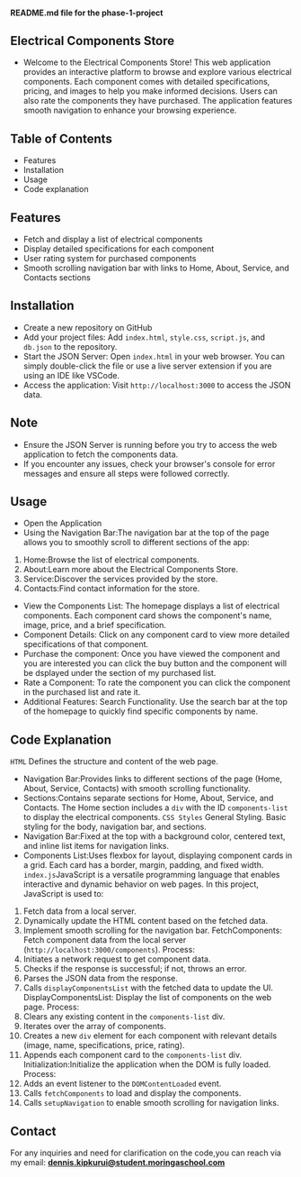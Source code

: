 #### README.md file for the phase-1-project

## Electrical Components Store
- Welcome to the Electrical Components Store! This web application provides an interactive platform to browse and explore various electrical components. Each component comes with detailed specifications, pricing, and images to help you make informed decisions. Users can also rate the components they have purchased. The application features smooth navigation to enhance your browsing experience.

## Table of Contents
- Features
- Installation
- Usage
- Code explanation

## Features
- Fetch and display a list of electrical components
- Display detailed specifications for each component
-  User rating system for purchased components
- Smooth scrolling navigation bar with links to Home, About, Service, and Contacts sections

## Installation 
- Create a new repository on GitHub
- Add your project files: Add `index.html`, `style.css`, `script.js`, and `db.json` to the repository.
- Start the JSON Server: Open `index.html` in your web browser. You can simply double-click the file or use a live 
server extension if you are using an IDE like VSCode.
- Access the application: Visit `http://localhost:3000` to access the JSON data.

## Note 
- Ensure the JSON Server is running before you try to access the web application to fetch the components data.
- If you encounter any issues, check your browser's console for error messages and ensure all steps were followed 
correctly.

## Usage 
- Open the Application
- Using the Navigation Bar:The navigation bar at the top of the page allows you to smoothly scroll to different sections of the app:
1. Home:Browse the list of electrical components.
2. About:Learn more about the Electrical Components Store.
3. Service:Discover the services provided by the store.
4. Contacts:Find contact information for the store.
- View the Components List: The homepage displays a list of electrical components. Each component card shows the 
component's name, image, price, and a brief specification.
- Component Details:  Click on any component card to view more detailed specifications of that component.
- Purchase the component: Once you have viewed the component and you are interested you can click the buy button and the component will be dsplayed under the section of my purchased list.
- Rate a Component: To rate the component you can click the component in the purchased list and rate it.
- Additional Features: Search Functionality. Use the search bar at the top of the homepage to quickly find specific 
components by name.

## Code Explanation
`HTML` Defines the structure and content of the web page.
- Navigation Bar:Provides links to different sections of the page (Home, About, Service, Contacts) with smooth 
scrolling functionality.
- Sections:Contains separate sections for Home, About, Service, and Contacts. The Home section includes a `div` 
with the ID `components-list` to display the electrical components.
`CSS Styles` General Styling. Basic styling for the body, navigation bar, and sections.
- Navigation Bar:Fixed at the top with a background color, centered text, and inline list items for navigation
 links.
- Components List:Uses flexbox for layout, displaying component cards in a grid. Each card has a border, margin, 
padding, and fixed width.
`index.js`JavaScript is a versatile programming language that enables interactive and dynamic behavior on web 
pages. In this project, JavaScript is used to: 
1. Fetch data from a local server.
2. Dynamically update the HTML content based on the fetched data.
3. Implement smooth scrolling for the navigation bar.
FetchComponents: Fetch component data from the local server (`http://localhost:3000/components`).
Process:
1. Initiates a network request to get component data.
2. Checks if the response is successful; if not, throws an error.
3. Parses the JSON data from the response.
4. Calls `displayComponentsList` with the fetched data to update the UI.
DisplayComponentsList: Display the list of components on the web page.
Process:
1. Clears any existing content in the `components-list` div.
2. Iterates over the array of components.
3. Creates a new `div` element for each component with relevant details (image, name, specifications, price, 
rating).
4. Appends each component card to the `components-list` div.
Initialization:Initialize the application when the DOM is fully loaded.
Process:
1. Adds an event listener to the `DOMContentLoaded` event.
2. Calls `fetchComponents` to load and display the components.
3. Calls `setupNavigation` to enable smooth scrolling for navigation links.

## Contact 
For any inquiries and need for clarification on the code,you can reach via my email: 
**dennis.kipkurui@student.moringaschool.com**

    
